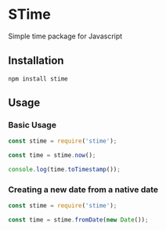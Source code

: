 # STime
Simple time package for Javascript

## Installation

`npm install stime`

## Usage

### Basic Usage

```javascript
const stime = require('stime');

const time = stime.now();

console.log(time.toTimestamp());
```

### Creating a new date from a native date

```javascript
const stime = require('stime');

const time = stime.fromDate(new Date());
```




